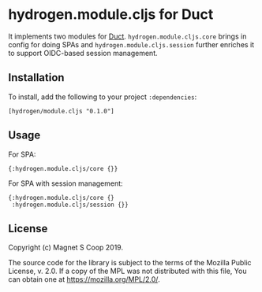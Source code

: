 # hydrogen.module.cljs for Duct

It implements two modules for [Duct](https://github.com/duct-framework/duct).
`hydrogen.module.cljs.core` brings in config for doing SPAs and `hydrogen.module.cljs.session` further enriches it
 to support OIDC-based session management.

## Installation

To install, add the following to your project `:dependencies`:

    [hydrogen/module.cljs "0.1.0"]

## Usage

For SPA:
```edn
{:hydrogen.module.cljs/core {}}
```

For SPA with session management:
```edn
{:hydrogen.module.cljs/core {}
 :hydrogen.module.cljs/session {}}
```

## License

Copyright (c) Magnet S Coop 2019.

The source code for the library is subject to the terms of the Mozilla Public License, v. 2.0. If a copy of the MPL was not distributed with this file, You can obtain one at https://mozilla.org/MPL/2.0/.

